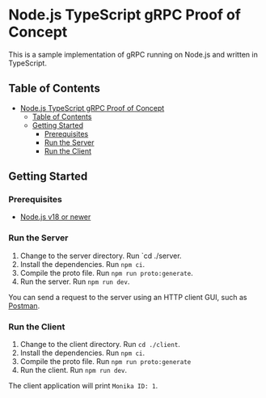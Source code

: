 # Node.js TypeScript gRPC Proof of Concept

This is a sample implementation of gRPC running on Node.js and written in TypeScript.

## Table of Contents

- [Node.js TypeScript gRPC Proof of Concept](#nodejs-typescript-grpc-proof-of-concept)
  - [Table of Contents](#table-of-contents)
  - [Getting Started](#getting-started)
    - [Prerequisites](#prerequisites)
    - [Run the Server](#run-the-server)
    - [Run the Client](#run-the-client)

## Getting Started

### Prerequisites

- [Node.js v18 or newer](https://nodejs.org/)

### Run the Server

1. Change to the server directory. Run `cd ./server.
2. Install the dependencies. Run `npm ci`.
3. Compile the proto file. Run `npm run proto:generate`.
4. Run the server. Run `npm run dev`.

You can send a request to the server using an HTTP client GUI, such as [Postman](https://learning.postman.com/docs/sending-requests/grpc/grpc-request-interface/).

### Run the Client

1. Change to the client directory. Run `cd ./client`.
2. Install the dependencies. Run `npm ci`.
3. Compile the proto file. Run `npm run proto:generate`
4. Run the client. Run `npm run dev`.

The client application will print `Monika ID: 1`.
